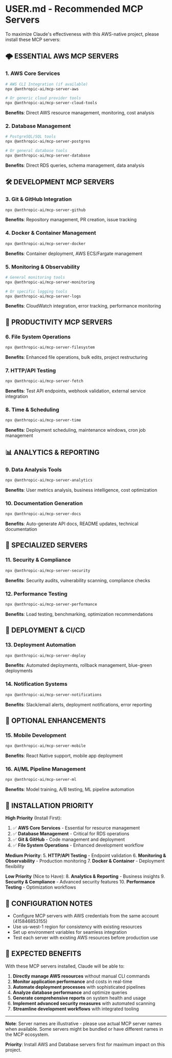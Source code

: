 # USER.md - Recommended MCP Servers

To maximize Claude's effectiveness with this AWS-native project, please install these MCP servers:

## 🌩️ **ESSENTIAL AWS MCP SERVERS**

### **1. AWS Core Services**
```bash
# AWS CLI Integration (if available)
npx @anthropic-ai/mcp-server-aws

# Or generic cloud provider tools
npx @anthropic-ai/mcp-server-cloud-tools
```

**Benefits**: Direct AWS resource management, monitoring, cost analysis

### **2. Database Management**
```bash
# PostgreSQL/SQL tools
npx @anthropic-ai/mcp-server-postgres

# Or general database tools
npx @anthropic-ai/mcp-server-database
```

**Benefits**: Direct RDS queries, schema management, data analysis

## 🛠️ **DEVELOPMENT MCP SERVERS**

### **3. Git & GitHub Integration**
```bash
npx @anthropic-ai/mcp-server-github
```

**Benefits**: Repository management, PR creation, issue tracking

### **4. Docker & Container Management**
```bash
npx @anthropic-ai/mcp-server-docker
```

**Benefits**: Container deployment, AWS ECS/Fargate management

### **5. Monitoring & Observability**
```bash
# General monitoring tools
npx @anthropic-ai/mcp-server-monitoring

# Or specific logging tools
npx @anthropic-ai/mcp-server-logs
```

**Benefits**: CloudWatch integration, error tracking, performance monitoring

## 🔧 **PRODUCTIVITY MCP SERVERS**

### **6. File System Operations**
```bash
npx @anthropic-ai/mcp-server-filesystem
```

**Benefits**: Enhanced file operations, bulk edits, project restructuring

### **7. HTTP/API Testing**
```bash
npx @anthropic-ai/mcp-server-fetch
```

**Benefits**: Test API endpoints, webhook validation, external service integration

### **8. Time & Scheduling**
```bash
npx @anthropic-ai/mcp-server-time
```

**Benefits**: Deployment scheduling, maintenance windows, cron job management

## 📊 **ANALYTICS & REPORTING**

### **9. Data Analysis Tools**
```bash
npx @anthropic-ai/mcp-server-analytics
```

**Benefits**: User metrics analysis, business intelligence, cost optimization

### **10. Documentation Generation**
```bash
npx @anthropic-ai/mcp-server-docs
```

**Benefits**: Auto-generate API docs, README updates, technical documentation

## 🎯 **SPECIALIZED SERVERS**

### **11. Security & Compliance**
```bash
npx @anthropic-ai/mcp-server-security
```

**Benefits**: Security audits, vulnerability scanning, compliance checks

### **12. Performance Testing**
```bash
npx @anthropic-ai/mcp-server-performance
```

**Benefits**: Load testing, benchmarking, optimization recommendations

## 🚀 **DEPLOYMENT & CI/CD**

### **13. Deployment Automation**
```bash
npx @anthropic-ai/mcp-server-deploy
```

**Benefits**: Automated deployments, rollback management, blue-green deployments

### **14. Notification Systems**
```bash
npx @anthropic-ai/mcp-server-notifications
```

**Benefits**: Slack/email alerts, deployment notifications, error reporting

## 📱 **OPTIONAL ENHANCEMENTS**

### **15. Mobile Development**
```bash
npx @anthropic-ai/mcp-server-mobile
```

**Benefits**: React Native support, mobile app deployment

### **16. AI/ML Pipeline Management**
```bash
npx @anthropic-ai/mcp-server-ml
```

**Benefits**: Model training, A/B testing, ML pipeline automation

## 🔧 **INSTALLATION PRIORITY**

**High Priority** (Install First):
1. ✅ **AWS Core Services** - Essential for resource management
2. ✅ **Database Management** - Critical for RDS operations  
3. ✅ **Git & GitHub** - Code management and deployment
4. ✅ **File System Operations** - Enhanced development workflow

**Medium Priority**:
5. **HTTP/API Testing** - Endpoint validation
6. **Monitoring & Observability** - Production monitoring
7. **Docker & Container** - Deployment flexibility

**Low Priority** (Nice to Have):
8. **Analytics & Reporting** - Business insights
9. **Security & Compliance** - Advanced security features
10. **Performance Testing** - Optimization workflows

## 📝 **CONFIGURATION NOTES**

- Configure MCP servers with AWS credentials from the same account (415846853155)
- Use us-west-1 region for consistency with existing resources
- Set up environment variables for seamless integration
- Test each server with existing AWS resources before production use

## 🎯 **EXPECTED BENEFITS**

With these MCP servers installed, Claude will be able to:

1. **Directly manage AWS resources** without manual CLI commands
2. **Monitor application performance** and costs in real-time
3. **Automate deployment processes** with sophisticated pipelines
4. **Analyze database performance** and optimize queries
5. **Generate comprehensive reports** on system health and usage
6. **Implement advanced security measures** with automated scanning
7. **Streamline development workflows** with integrated tooling

---

**Note**: Server names are illustrative - please use actual MCP server names when available. Some servers might be bundled or have different names in the MCP ecosystem.

**Priority**: Install AWS and Database servers first for maximum impact on this project.